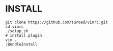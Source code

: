INSTALL
=====
```shell
git clone https://github.com/turoad/vimrc.git
cd vimrc
./setup.sh
# install plugin
vim .
:BundleInstall
```

